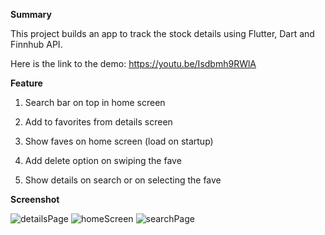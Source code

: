 **Summary**

This project builds an app to track the stock details using Flutter, Dart and Finnhub API. 

Here is the link to the demo: https://youtu.be/Isdbmh9RWlA



**Feature**

1. Search bar on top in home screen

2. Add to favorites from details screen

3. Show faves on home screen (load on startup)

4. Add delete option on swiping the fave

5. Show details on search or on selecting the fave



**Screenshot**

![detailsPage](https://user-images.githubusercontent.com/44762874/184552825-26725dcd-0f41-42c6-8f97-bdbb23c15b49.png)
![homeScreen](https://user-images.githubusercontent.com/44762874/184552826-de335917-89c0-430a-b6a4-e5f6f54f5578.png)
![searchPage](https://user-images.githubusercontent.com/44762874/184552829-6151f401-11db-409d-aedd-c6d1ac295473.png)
